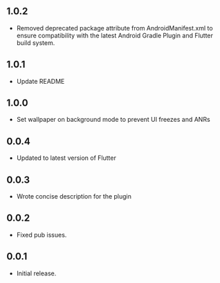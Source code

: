 ## 1.0.2
* Removed deprecated package attribute from AndroidManifest.xml to ensure compatibility with the latest Android Gradle Plugin and Flutter build system.

## 1.0.1
* Update README

## 1.0.0
*  Set wallpaper on background mode to prevent UI freezes and ANRs

## 0.0.4
* Updated to latest version of Flutter

## 0.0.3
* Wrote concise description for the plugin

## 0.0.2

* Fixed pub issues.

## 0.0.1

* Initial release.
